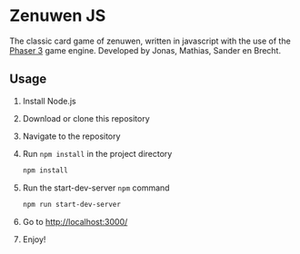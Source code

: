 # Zenuwen JS

The classic card game of zenuwen, written in javascript with the use of the [Phaser 3](https://phaser.io/) game engine. Developed by Jonas, Mathias, Sander en Brecht.

## Usage

1. Install Node.js
2. Download or clone this repository
3. Navigate to the repository
4. Run ```npm install``` in the project directory

    ```bash
    npm install
    ```

5. Run the start-dev-server `npm` command

    ```bash
    npm run start-dev-server
    ```

6. Go to <http://localhost:3000/>
7. Enjoy!
